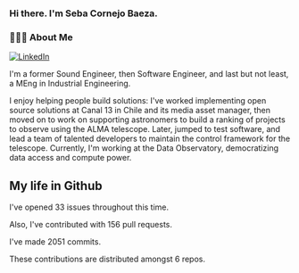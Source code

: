 <h3> Hi there.  I'm Seba Cornejo Baeza.</h3>
<h3> 👨🏻‍💻 About Me </h3>
<a href="http://linkedin.com/in/sebastian-cornejo-baeza/"><img alt="LinkedIn" src="https://img.shields.io/badge/Seba%20Cornejo%20-informational?style=appveyor&logo=linkedin"></a>


I'm a former Sound Engineer, then Software Engineer, and last but not least, a MEng in Industrial Engineering.
 
I enjoy helping people build solutions: I've worked implementing open source solutions at Canal 13 in Chile and its 
media asset manager, then moved on to work on supporting astronomers to build a ranking of projects to observe using the
ALMA telescope. Later, jumped to test software, and lead a team of talented developers to maintain the control 
framework for the telescope. Currently, I'm working at the Data Observatory, democratizing data access and compute power.

<h2> My life in Github </h2>

I've opened 33 issues throughout this time.

Also, I've contributed with 156 pull requests.

I've made 2051 commits.

These contributions are distributed amongst 6 repos.

